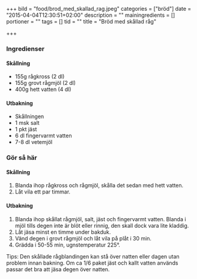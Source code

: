 +++
bild = "food/brod_med_skallad_rag.jpeg"
categories = ["bröd"]
date = "2015-04-04T12:30:51+02:00"
description = ""
mainingredients = []
portioner = ""
tags = []
tid = ""
title = "Bröd med skållad råg"

+++

### Ingredienser
#### Skållning
- 155g rågkross (2 dl)
- 155g grovt rågmjöl (2 dl)
- 400g hett vatten (4 dl)

#### Utbakning
- Skållningen
- 1 msk salt
- 1 pkt jäst
- 6 dl fingervarmt vatten
- 7-­8 dl vetemjöl

### Gör så här
#### Skållning
1. Blanda ihop rågkross och rågmjöl, skålla det sedan med hett vatten.
1. Låt vila ett par timmar.

#### Utbakning
1. Blanda ihop skållat rågmjöl, salt, jäst och fingervarmt vatten. Blanda i mjöl tills degen inte är blöt eller rinnig, den skall dock vara lite kladdig.
1. Låt jäsa minst en timme under bakduk.
1. Vänd degen i grovt rågmjöl och låt vila på plåt i 30 min.
1. Grädda i 50-­55 min, ugnstemperatur 225°.


Tips: Den skållade rågblandingen kan stå över natten eller dagen utan problem innan bakning. Om
ca 1/6 paket jäst och kallt vatten används passar det bra att jäsa degen över natten.
